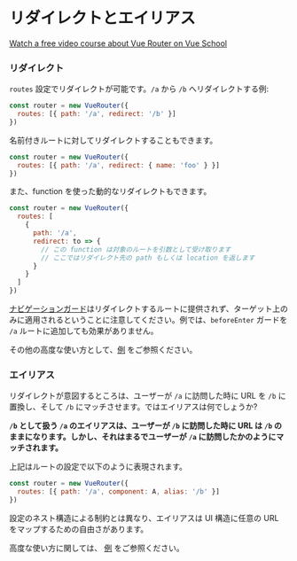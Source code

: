 # リダイレクトとエイリアス

<div class="vueschool"><a href="https://vueschool.io/courses/vue-router-for-everyone?friend=vuerouter" target="_blank" rel="sponsored noopener" title="Learn how to build powerful Single Page Applications with the Vue Router on Vue School">Watch a free video course about Vue Router on Vue School</a></div>

### リダイレクト

`routes` 設定でリダイレクトが可能です。`/a` から `/b` へリダイレクトする例:

```js
const router = new VueRouter({
  routes: [{ path: '/a', redirect: '/b' }]
})
```

名前付きルートに対してリダイレクトすることもできます。

```js
const router = new VueRouter({
  routes: [{ path: '/a', redirect: { name: 'foo' } }]
})
```

また、function を使った動的なリダイレクトもできます。

```js
const router = new VueRouter({
  routes: [
    {
      path: '/a',
      redirect: to => {
        // この function は対象のルートを引数として受け取ります
        // ここではリダイレクト先の path もしくは location を返します
      }
    }
  ]
})
```

[ナビゲーションガード](../advanced/navigation-guards.md)はリダイレクトするルートに提供されず、ターゲット上のみに適用されるということに注意してください。例では、`beforeEnter` ガードを `/a` ルートに追加しても効果がありません。

その他の高度な使い方として、[例](https://github.com/vuejs/vue-router/blob/dev/examples/redirect/app.js) をご参照ください。

### エイリアス

リダイレクトが意図するところは、ユーザーが `/a` に訪問した時に URL を `/b` に置換し、そして `/b` にマッチさせます。ではエイリアスは何でしょうか?

**`/b` として扱う `/a` のエイリアスは、ユーザーが `/b` に訪問した時に URL は `/b` のままになります。しかし、それはまるでユーザーが `/a` に訪問したかのようにマッチされます。**

上記はルートの設定で以下のように表現されます。

```js
const router = new VueRouter({
  routes: [{ path: '/a', component: A, alias: '/b' }]
})
```

設定のネスト構造による制約とは異なり、エイリアスは UI 構造に任意の URL をマップするための自由さがあります。

高度な使い方に関しては、 [例](https://github.com/vuejs/vue-router/blob/dev/examples/route-alias/app.js) をご参照ください。
